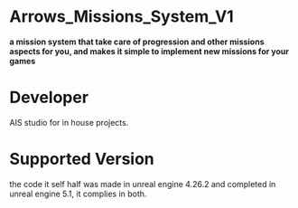 
 # Arrows_Missions_System_V1
 **a mission system that take  care of progression and other missions aspects for you, and makes it simple to implement new missions for your games**

 # Developer
  AIS studio for in house projects.

 # Supported Version 
 the code it self half was made in unreal engine 4.26.2 and completed in unreal engine 5.1, it complies in both.

 
